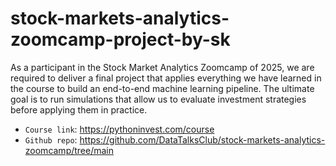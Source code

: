 # stock-markets-analytics-zoomcamp-project-by-sk
As a participant in the Stock Market Analytics Zoomcamp of 2025, we are required to deliver a final project that applies everything we have learned in the course to build an end-to-end machine learning pipeline. The ultimate goal is to run simulations that allow us to evaluate investment strategies before applying them in practice. 

- `Course link`: https://pythoninvest.com/course
- `Github repo`: https://github.com/DataTalksClub/stock-markets-analytics-zoomcamp/tree/main
